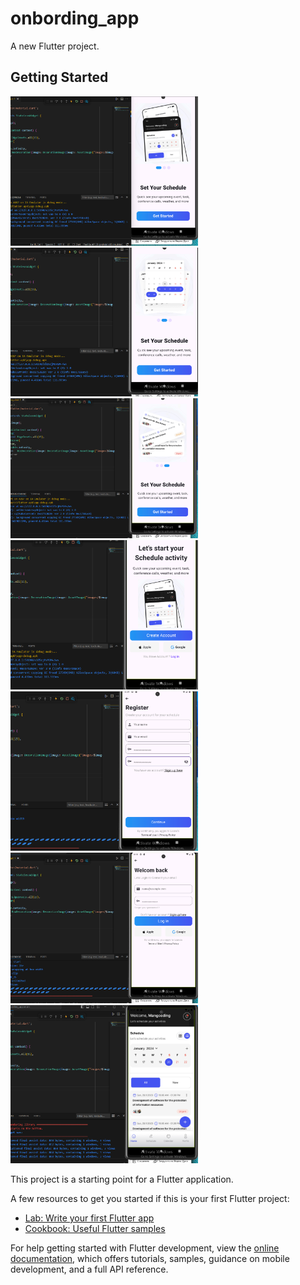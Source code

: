 # onbording_app

A new Flutter project.

## Getting Started
<img src="assets/images/img.png" width="300">
<img src="assets/images/img1.png" width="300">
<img src="assets/images/img2.png" width="300">
<img src="assets/images/img3.png" width="300">
<img src="assets/images/img4.png" width="300">
<img src="assets/images/img5.png" width="300">
<img src="assets/images/img6.png" width="300">

This project is a starting point for a Flutter application.

A few resources to get you started if this is your first Flutter project:

- [Lab: Write your first Flutter app](https://docs.flutter.dev/get-started/codelab)
- [Cookbook: Useful Flutter samples](https://docs.flutter.dev/cookbook)

For help getting started with Flutter development, view the
[online documentation](https://docs.flutter.dev/), which offers tutorials,
samples, guidance on mobile development, and a full API reference.
